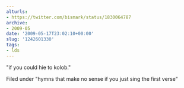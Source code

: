 ```yaml
---
alturls:
- https://twitter.com/bismark/status/1830064787
archive:
- 2009-05
date: '2009-05-17T23:02:10+00:00'
slug: '1242601330'
tags:
- lds
---
```


"if you could hie to kolob."

Filed under "hymns that make no sense if you just sing the first verse"

